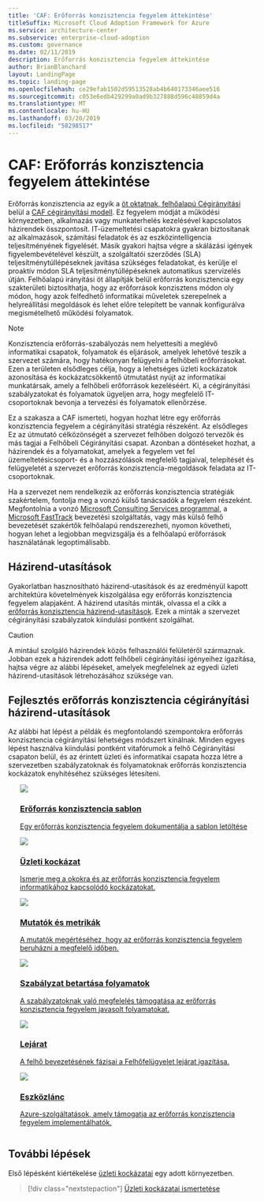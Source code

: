 ```yaml
---
title: 'CAF: Erőforrás konzisztencia fegyelem áttekintése'
titleSuffix: Microsoft Cloud Adoption Framework for Azure
ms.service: architecture-center
ms.subservice: enterprise-cloud-adoption
ms.custom: governance
ms.date: 02/11/2019
description: Erőforrás konzisztencia fegyelem áttekintése
author: BrianBlanchard
layout: LandingPage
ms.topic: landing-page
ms.openlocfilehash: ce29efab1502d59513528ab4b640173346aee516
ms.sourcegitcommit: c053e6edb429299a0ad9b327888d596c48859d4a
ms.translationtype: MT
ms.contentlocale: hu-HU
ms.lasthandoff: 03/20/2019
ms.locfileid: "58298517"
---
```

# <a name="caf-resource-consistency-discipline-overview"></a>CAF: Erőforrás konzisztencia fegyelem áttekintése

Erőforrás konzisztencia az egyik a [öt oktatnak, felhőalapú Cégirányítási](../governance-disciplines.md) belül a [CAF cégirányítási modell](../overview.md). Ez fegyelem módját a működési környezetben, alkalmazás vagy munkaterhelés kezelésével kapcsolatos házirendek összpontosít. IT-üzemeltetési csapatokra gyakran biztosítanak az alkalmazások, számítási feladatok és az eszközintelligencia teljesítményének figyelését. Másik gyakori hajtsa végre a skálázási igények figyelembevételével készült, a szolgáltatói szerződés (SLA) teljesítménytúllépéseknek javítása szükséges feladatokat, és kerülje el proaktív módon SLA teljesítménytúllépéseknek automatikus szervizelés útján. Felhőalapú irányítási öt állapítják belül erőforrás konzisztencia egy szakterületi biztosíthatja, hogy az erőforrások konzisztens módon oly módon, hogy azok felfedhető informatikai műveletek szerepelnek a helyreállítási megoldások és lehet előre telepített be vannak konfigurálva megismételhető működési folyamatok.

> [!NOTE]
> Konzisztencia erőforrás-szabályozás nem helyettesíti a meglévő informatikai csapatok, folyamatok és eljárások, amelyek lehetővé teszik a szervezet számára, hogy hatékonyan felügyelni a felhőbeli erőforrásokat. Ezen a területen elsődleges célja, hogy a lehetséges üzleti kockázatok azonosítása és kockázatcsökkentő útmutatást nyújt az informatikai munkatársak, amely a felhőbeli erőforrások kezeléséért. Ki, a cégirányítási szabályzatokat és folyamatok ügyeljen arra, hogy megfelelő IT-csoportoknak bevonja a tervezési és folyamatok ellenőrzése.

Ez a szakasza a CAF ismerteti, hogyan hozhat létre egy erőforrás konzisztencia fegyelem a cégirányítási stratégia részeként. Az elsődleges Ez az útmutató célközönségét a szervezet felhőben dolgozó tervezők és más tagjai a Felhőbeli Cégirányítási csapat. Azonban a döntéseket hozhat, a házirendek és a folyamatokat, amelyek a fegyelem vet fel üzemeltetésicsoport- és a hozzászólások megfelelő tagjaival, telepítését és felügyeletét a szervezet erőforrás konzisztencia-megoldások feladata az IT-csoportoknak.

Ha a szervezet nem rendelkezik az erőforrás konzisztencia stratégiák szakértelem, fontolja meg a vonzó külső tanácsadók a fegyelem részeként. Megfontolnia a vonzó [Microsoft Consulting Services programmal](https://www.microsoft.com/enterprise/services), a [Microsoft FastTrack](https://azure.microsoft.com/programs/azure-fasttrack) bevezetési szolgáltatás, vagy más külső felhő bevezetését szakértők felhőalapú rendszerezheti, nyomon követheti, hogyan lehet a legjobban megvizsgálja és a felhőalapú erőforrások használatának legoptimálisabb.

## <a name="policy-statements"></a>Házirend-utasítások

Gyakorlatban hasznosítható házirend-utasítások és az eredményül kapott architektúra követelmények kiszolgálása egy erőforrás konzisztencia fegyelem alapjaként. A házirend utasítás minták, olvassa el a cikk a [erőforrás konzisztencia házirend-utasítások](./policy-statements.md). Ezek a minták a szervezet cégirányítási szabályzatok kiindulási pontként szolgálhat.

> [!CAUTION]
> A mintául szolgáló házirendek közös felhasználói felületéről származnak. Jobban ezek a házirendek adott felhőbeli cégirányítási igényeihez igazítása, hajtsa végre az alábbi lépéseket, amelyek megfelelnek az egyedi üzleti házirend-utasítások létrehozásához szüksége van.

## <a name="developing-resource-consistency-governance-policy-statements"></a>Fejlesztés erőforrás konzisztencia cégirányítási házirend-utasítások

Az alábbi hat lépést a példák és megfontolandó szempontokra erőforrás konzisztencia cégirányítási lehetséges módszert kínálnak. Minden egyes lépést használva kiindulási pontként vitafórumok a felhő Cégirányítási csapaton belül, és az érintett üzleti és informatikai csapata hozza létre a szervezetben szabályzatoknak és folyamatoknak erőforrás konzisztencia kockázatok enyhítéséhez szükséges létesíteni.

<!-- markdownlint-disable MD033 -->

<ul class="panelContent cardsE">
<li style="display: flex; flex-direction: column;">
    <a href="./template.md">
        <div class="cardSize">
            <div class="cardPadding" >
                <div class="card" >
                    <div class="cardImageOuter">
                        <div class="cardImage">
                            <img src="../../_images/governance/process-template.png" class="x-hidden-focus"/>
                        </div>
                    </div>
                    <div class="cardText" style="padding-left:0px;">
                        <h3>Erőforrás konzisztencia sablon</h3>
                        <p class="x-hidden-focus">Egy erőforrás konzisztencia fegyelem dokumentálja a sablon letöltése</p>
                    </div>
                </div>
            </div>
        </div>
    </a>
</li><li style="display: flex; flex-direction: column;">
    <a href="./business-risks.md">
        <div class="cardSize">
            <div class="cardPadding" >
                <div class="card" >
                    <div class="cardImageOuter">
                        <div class="cardImage">
                            <img src="../../_images/governance/process-risks.png" class="x-hidden-focus"/>
                        </div>
                    </div>
                    <div class="cardText" style="padding-left:0px;">
                        <h3>Üzleti kockázat</h3>
                        <p class="x-hidden-focus">Ismerje meg a okokra és az erőforrás konzisztencia fegyelem informatikához kapcsolódó kockázatokat.</p>
                    </div>
                </div>
            </div>
        </div>
    </a>
</li>
<li style="display: flex; flex-direction: column;">
    <a href="./metrics-tolerance.md">
        <div class="cardSize">
            <div class="cardPadding" >
                <div class="card" >
                    <div class="cardImageOuter">
                        <div class="cardImage">
                            <img src="../../_images/governance/process-metrics.png" class="x-hidden-focus"/>
                        </div>
                    </div>
                    <div class="cardText" style="padding-left:0px;">
                        <h3>Mutatók és metrikák</h3>
                        <p class="x-hidden-focus">A mutatók megértéséhez, hogy az erőforrás konzisztencia fegyelem beruházni a megfelelő időben.</p>
                    </div>
                </div>
            </div>
        </div>
    </a>
</li>
<li style="display: flex; flex-direction: column;">
    <a href="./compliance-processes.md">
        <div class="cardSize">
            <div class="cardPadding" >
                <div class="card" >
                    <div class="cardImageOuter">
                        <div class="cardImage">
                            <img src="../../_images/governance/process-enforce.png" class="x-hidden-focus"/>
                        </div>
                    </div>
                    <div class="cardText" style="padding-left:0px;">
                        <h3>Szabályzat betartása folyamatok</h3>
                        <p class="x-hidden-focus">A szabályzatoknak való megfelelés támogatása az erőforrás konzisztencia fegyelem javasolt folyamatokat.</p>
                    </div>
                </div>
            </div>
        </div>
    </a>
</li>
<li style="display: flex; flex-direction: column;">
    <a href="./discipline-improvement.md">
        <div class="cardSize">
            <div class="cardPadding" >
                <div class="card" >
                    <div class="cardImageOuter">
                        <div class="cardImage">
                            <img src="../../_images/governance/process-maturity.png" class="x-hidden-focus"/>
                        </div>
                    </div>
                    <div class="cardText" style="padding-left:0px;">
                        <h3>Lejárat</h3>
                        <p class="x-hidden-focus">A felhő bevezetésének fázisai a Felhőfelügyelet lejárat igazítása.</p>
                    </div>
                </div>
            </div>
        </div>
    </a>
</li>
<li style="display: flex; flex-direction: column;">
    <a href="./toolchain.md">
        <div class="cardSize">
            <div class="cardPadding" >
                <div class="card" >
                    <div class="cardImageOuter">
                        <div class="cardImage">
                            <img src="../../_images/governance/process-toolchain.png" class="x-hidden-focus"/>
                        </div>
                    </div>
                    <div class="cardText" style="padding-left:0px;">
                        <h3>Eszközlánc</h3>
                        <p class="x-hidden-focus">Azure-szolgáltatások, amely támogatja az erőforrás konzisztencia fegyelem implementálhatók.</p>
                    </div>
                </div>
            </div>
        </div>
    </a>
</li>
</ul>

## <a name="next-steps"></a>További lépések

Első lépésként kiértékelése [üzleti kockázatai](./business-risks.md) egy adott környezetben.

> [!div class="nextstepaction"]
> [Üzleti kockázatai ismertetése](./business-risks.md)
